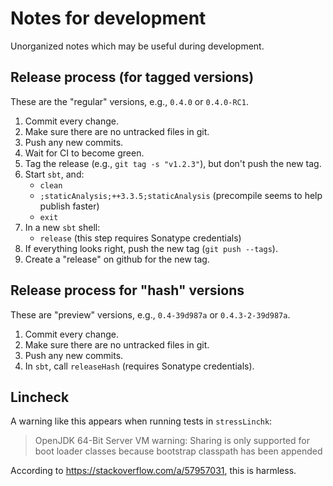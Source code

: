 <!--

   SPDX-License-Identifier: Apache-2.0
   Copyright 2016-2025 Daniel Urban and contributors listed in NOTICE.txt

   Licensed under the Apache License, Version 2.0 (the "License");
   you may not use this file except in compliance with the License.
   You may obtain a copy of the License at

       http://www.apache.org/licenses/LICENSE-2.0

   Unless required by applicable law or agreed to in writing, software
   distributed under the License is distributed on an "AS IS" BASIS,
   WITHOUT WARRANTIES OR CONDITIONS OF ANY KIND, either express or implied.
   See the License for the specific language governing permissions and
   limitations under the License.

--->

# Notes for development

Unorganized notes which may be useful during development.

## Release process (for tagged versions)

These are the "regular" versions, e.g., `0.4.0` or `0.4.0-RC1`.

1. Commit every change.
1. Make sure there are no untracked files in git.
1. Push any new commits.
1. Wait for CI to become green.
1. Tag the release (e.g., `git tag -s "v1.2.3"`), but don't push the new tag.
1. Start `sbt`, and:
   - `clean`
   - `;staticAnalysis;++3.3.5;staticAnalysis` (precompile seems to help publish faster)
   - `exit`
1. In a new `sbt` shell:
   - `release` (this step requires Sonatype credentials)
1. If everything looks right, push the new tag (`git push --tags`).
1. Create a "release" on github for the new tag.

## Release process for "hash" versions

These are "preview" versions, e.g., `0.4-39d987a` or `0.4.3-2-39d987a`.

1. Commit every change.
1. Make sure there are no untracked files in git.
1. Push any new commits.
1. In `sbt`, call `releaseHash` (requires Sonatype credentials).

## Lincheck

A warning like this appears when running tests in `stressLinchk`:

> OpenJDK 64-Bit Server VM warning: Sharing is only supported for boot loader classes because bootstrap classpath has been appended

According to https://stackoverflow.com/a/57957031, this is harmless.

